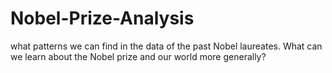 # Nobel-Prize-Analysis
what patterns we can find in the data of the past Nobel laureates. What can we learn about the Nobel prize and our world more generally?
